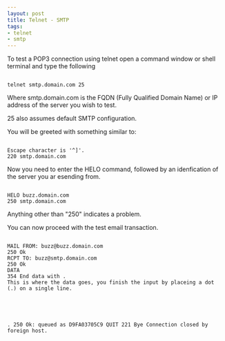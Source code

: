 ```yaml
--- 
layout: post
title: Telnet - SMTP
tags: 
- telnet
- smtp
---
```

To test a POP3 connection using telnet open a command window or shell terminal and type the following

<code>
telnet smtp.domain.com 25
</code>

Where smtp.domain.com is the FQDN (Fully Qualified Domain Name) or IP address of the server you wish to test.

25 also assumes default SMTP configuration.

You will be greeted with something similar to:

<code>
Escape character is '^]'.
220 smtp.domain.com
</code>

Now you need to enter the HELO command, followed by an idenfication of the server you ar esending from.

<code>
HELO buzz.domain.com
250 smtp.domain.com
</code>

Anything other than "250" indicates a problem.

You can now proceed with the test email transaction.

<code>
MAIL FROM: buzz@buzz.domain.com
250 Ok
RCPT TO: buzz@smtp.domain.com
250 Ok
DATA
354 End data with <CR><LF>.<CR><LF>
This is where the data goes, you finish the input by placeing a dot (.) on a single line.


.
250 Ok: queued as D9FA03705C9
QUIT
221 Bye
Connection closed by foreign host.
</code>
